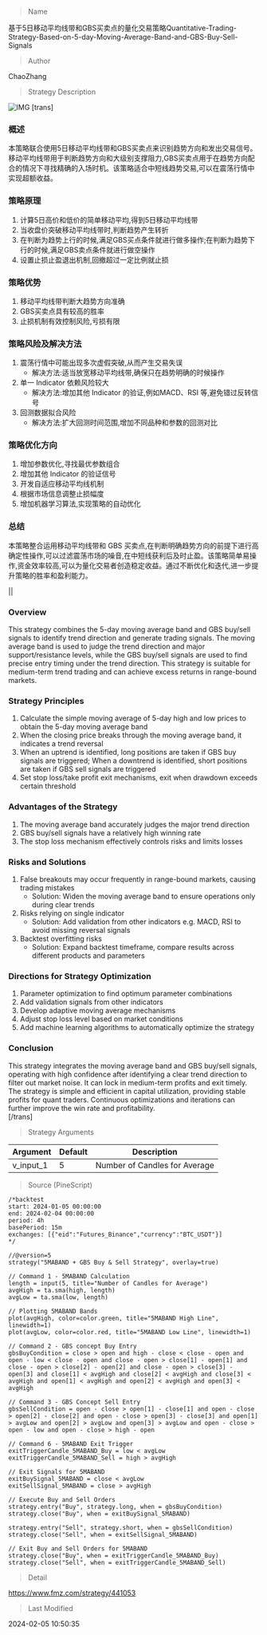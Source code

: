 
> Name

基于5日移动平均线带和GBS买卖点的量化交易策略Quantitative-Trading-Strategy-Based-on-5-day-Moving-Average-Band-and-GBS-Buy-Sell-Signals

> Author

ChaoZhang

> Strategy Description

![IMG](https://www.fmz.com/upload/asset/eb06f8047df5cdcebd.png)
[trans]
### 概述

本策略联合使用5日移动平均线带和GBS买卖点来识别趋势方向和发出交易信号。移动平均线带用于判断趋势方向和大级别支撑阻力,GBS买卖点用于在趋势方向配合的情况下寻找精确的入场时机。该策略适合中短线趋势交易,可以在震荡行情中实现超额收益。

### 策略原理

1. 计算5日高价和低价的简单移动平均,得到5日移动平均线带
2. 当收盘价突破移动平均线带时,判断趋势产生转折
3. 在判断为趋势上行的时候,满足GBS买点条件就进行做多操作;在判断为趋势下行的时候,满足GBS卖点条件就进行做空操作
4. 设置止损止盈退出机制,回撤超过一定比例就止损

### 策略优势

1. 移动平均线带判断大趋势方向准确
2. GBS买卖点具有较高的胜率
3. 止损机制有效控制风险,亏损有限

### 策略风险及解决方法

1. 震荡行情中可能出现多次虚假突破,从而产生交易失误
   - 解决方法:适当放宽移动平均线带,确保只在趋势明确的时候操作
2. 单一 Indicator 依赖风险较大
   - 解决方法:增加其他 Indicator 的验证,例如MACD、RSI 等,避免错过反转信号
3. 回测数据拟合风险
   - 解决方法:扩大回测时间范围,增加不同品种和参数的回测对比

### 策略优化方向

1. 增加参数优化,寻找最优参数组合
2. 增加其他 Indicator 的验证信号
3. 开发自适应移动平均线机制
4. 根据市场信息调整止损幅度
5. 增加机器学习算法,实现策略的自动优化

### 总结

本策略整合运用移动平均线带和 GBS 买卖点,在判断明确趋势方向的前提下进行高确定性操作,可以过滤震荡市场的噪音,在中短线获利后及时止盈。该策略简单易操作,资金效率较高,可以为量化交易者创造稳定收益。通过不断优化和迭代,进一步提升策略的胜率和盈利能力。

||

### Overview

This strategy combines the 5-day moving average band and GBS buy/sell signals to identify trend direction and generate trading signals. The moving average band is used to judge the trend direction and major support/resistance levels, while the GBS buy/sell signals are used to find precise entry timing under the trend direction. This strategy is suitable for medium-term trend trading and can achieve excess returns in range-bound markets.

### Strategy Principles 

1. Calculate the simple moving average of 5-day high and low prices to obtain the 5-day moving average band
2. When the closing price breaks through the moving average band, it indicates a trend reversal  
3. When an uptrend is identified, long positions are taken if GBS buy signals are triggered; When a downtrend is identified, short positions are taken if GBS sell signals are triggered
4. Set stop loss/take profit exit mechanisms, exit when drawdown exceeds certain threshold

### Advantages of the Strategy

1. The moving average band accurately judges the major trend direction  
2. GBS buy/sell signals have a relatively high winning rate
3. The stop loss mechanism effectively controls risks and limits losses

### Risks and Solutions

1. False breakouts may occur frequently in range-bound markets, causing trading mistakes
   - Solution: Widen the moving average band to ensure operations only during clear trends
2. Risks relying on single indicator  
   - Solution: Add validation from other indicators e.g. MACD, RSI to avoid missing reversal signals
3. Backtest overfitting risks 
   - Solution: Expand backtest timeframe, compare results across different products and parameters

### Directions for Strategy Optimization

1. Parameter optimization to find optimum parameter combinations
2. Add validation signals from other indicators 
3. Develop adaptive moving average mechanisms
4. Adjust stop loss level based on market conditions
5. Add machine learning algorithms to automatically optimize the strategy  

### Conclusion

This strategy integrates the moving average band and GBS buy/sell signals, operating with high confidence after identifying a clear trend direction to filter out market noise. It can lock in medium-term profits and exit timely. The strategy is simple and efficient in capital utilization, providing stable profits for quant traders. Continuous optimizations and iterations can further improve the win rate and profitability.  
[/trans]

> Strategy Arguments



|Argument|Default|Description|
|----|----|----|
|v_input_1|5|Number of Candles for Average|


> Source (PineScript)

``` pinescript
/*backtest
start: 2024-01-05 00:00:00
end: 2024-02-04 00:00:00
period: 4h
basePeriod: 15m
exchanges: [{"eid":"Futures_Binance","currency":"BTC_USDT"}]
*/

//@version=5
strategy("5MABAND + GBS Buy & Sell Strategy", overlay=true)

// Command 1 - 5MABAND Calculation
length = input(5, title="Number of Candles for Average")
avgHigh = ta.sma(high, length)
avgLow = ta.sma(low, length)

// Plotting 5MABAND Bands
plot(avgHigh, color=color.green, title="5MABAND High Line", linewidth=1)
plot(avgLow, color=color.red, title="5MABAND Low Line", linewidth=1)

// Command 2 - GBS concept Buy Entry
gbsBuyCondition = close > open and high - close < close - open and open - low < close - open and close - open > close[1] - open[1] and close - open > close[2] - open[2] and close - open > close[3] - open[3] and close[1] < avgHigh and close[2] < avgHigh and close[3] < avgHigh and open[1] < avgHigh and open[2] < avgHigh and open[3] < avgHigh

// Command 3 - GBS Concept Sell Entry
gbsSellCondition = open - close > open[1] - close[1] and open - close > open[2] - close[2] and open - close > open[3] - close[3] and open[1] > avgLow and open[2] > avgLow and open[3] > avgLow and open - close > open - low and open - close > high - open

// Command 6 - 5MABAND Exit Trigger
exitTriggerCandle_5MABAND_Buy = low < avgLow
exitTriggerCandle_5MABAND_Sell = high > avgHigh

// Exit Signals for 5MABAND
exitBuySignal_5MABAND = close < avgLow
exitSellSignal_5MABAND = close > avgHigh

// Execute Buy and Sell Orders
strategy.entry("Buy", strategy.long, when = gbsBuyCondition)
strategy.close("Buy", when = exitBuySignal_5MABAND)

strategy.entry("Sell", strategy.short, when = gbsSellCondition)
strategy.close("Sell", when = exitSellSignal_5MABAND)

// Exit Buy and Sell Orders for 5MABAND
strategy.close("Buy", when = exitTriggerCandle_5MABAND_Buy)
strategy.close("Sell", when = exitTriggerCandle_5MABAND_Sell)

```

> Detail

https://www.fmz.com/strategy/441053

> Last Modified

2024-02-05 10:50:35
